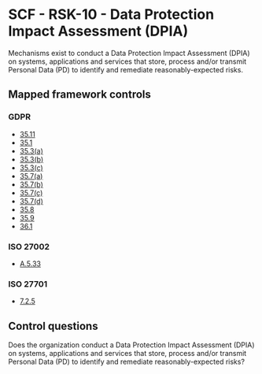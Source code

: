 # SCF - RSK-10 - Data Protection Impact Assessment (DPIA)
Mechanisms exist to conduct a Data Protection Impact Assessment (DPIA) on systems, applications and services that store, process and/or transmit Personal Data (PD) to identify and remediate reasonably-expected risks.
## Mapped framework controls
### GDPR
- [35.11](../gdpr/35.md#3511)
- [35.1](../gdpr/35.md#351)
- [35.3(a)](../gdpr/35.md#353%28a%29)
- [35.3(b)](../gdpr/35.md#353%28b%29)
- [35.3(c)](../gdpr/35.md#353%28c%29)
- [35.7(a)](../gdpr/35.md#357%28a%29)
- [35.7(b)](../gdpr/35.md#357%28b%29)
- [35.7(c)](../gdpr/35.md#357%28c%29)
- [35.7(d)](../gdpr/35.md#357%28d%29)
- [35.8](../gdpr/35.md#358)
- [35.9](../gdpr/35.md#359)
- [36.1](../gdpr/36.md#361)
  
### ISO 27002
- [A.5.33](../iso27002/a-5.md#a533)
  
### ISO 27701
- [7.2.5](../iso27701/725.md)
  
## Control questions
Does the organization conduct a Data Protection Impact Assessment (DPIA) on systems, applications and services that store, process and/or transmit Personal Data (PD) to identify and remediate reasonably-expected risks?
  